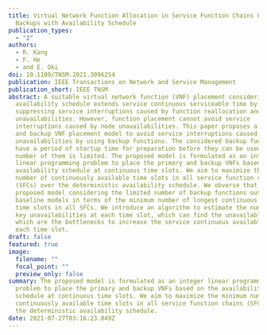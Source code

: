 ```yaml
---
title: Virtual Network Function Allocation in Service Function Chains Using
  Backups with Availability Schedule
publication_types:
  - "2"
authors:
  - R. Kang
  - F. He
  - and E. Oki
doi: 10.1109/TNSM.2021.3096254
publication: IEEE Transactions on Network and Service Management
publication_short: IEEE TNSM
abstract: A suitable virtual network function (VNF) placement considering a node
  availability schedule extends service continuous serviceable time by
  suppressing service interruptions caused by function reallocation and node
  unavailabilities. However, function placement cannot avoid service
  interruptions caused by node unavailabilities. This paper proposes a primary
  and backup VNF placement model to avoid service interruptions caused by node
  unavailabilities by using backup functions. The considered backup functions
  have a period of startup time for preparation before they can be used and the
  number of them is limited. The proposed model is formulated as an integer
  linear programming problem to place the primary and backup VNFs based on the
  availability schedule at continuous time slots. We aim to maximize the minimum
  number of continuously available time slots in all service function chains
  (SFCs) over the deterministic availability schedule. We obverse that the
  proposed model considering the limited number of backup functions outperforms
  baseline models in terms of the minimum number of longest continuous available
  time slots in all SFCs. We introduce an algorithm to estimate the number of
  key unavailabilities at each time slot, which can find the unavailable nodes
  which are the bottlenecks to increase the service continuous available time at
  each time slot.
draft: false
featured: true
image:
  filename: ""
  focal_point: ""
  preview_only: false
summary: The proposed model is formulated as an integer linear programming
  problem to place the primary and backup VNFs based on the availability
  schedule at continuous time slots. We aim to maximize the minimum number of
  continuously available time slots in all service function chains (SFCs) over
  the deterministic availability schedule.
date: 2021-07-27T03:16:23.849Z
---
```

